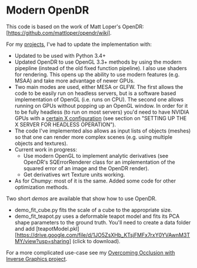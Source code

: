 # Modern OpenDR
This code is based on the work of Matt Loper's OpenDR: [https://github.com/mattloper/opendr/wiki].

For my [projects](https://github.com/polmorenoc/inversegraphics), I've had to update the implementation with:
- Updated to be used with Python 3.4+
- Updated OpenDR to use OpenGL 3.3+ methods by using the modern pipepline (instead of the old fixed function pipeline). I also use shaders for rendering. This opens up the ability to use modern features (e.g. MSAA) and take more advantage of newer GPUs.
- Two main modes are used, either MESA or GLFW. The first allows the code to be easily run on headless servers, but is a software based implementation of OpenGL (i.e. runs on CPU). The second one allows running on GPUs without popping up an OpenGL window. In order for it to be fully headless (to run on most servers) you'd need to have NVIDIA GPUs with a [certain X configuration](http://www.nvidia.com/content/PDF/remote-viz-tesla-gpus.pdf) (see section on "SETTING UP THE X SERVER FOR HEADLESS OPERATION").
- The code I've implemented also allows as input lists of objects (meshes) so that one can render more complex scenes (e.g. using multiple objects and textures).
- Current work in progress:
    - Use modern OpenGL to implement analytic derivatives (see OpenDR's SQErrorRenderer class for an implementation of the squared error of an image and the OpenDR render).
    - Get derivatives wrt Texture units working.
- As for Chumpy: most of it is the same. Added some code for other optimization methods.

Two short *demos* are available that show how to use OpenDR.
- demo_fit_cube.py fits the scale of a cube to the appropriate size.
- demo_fit_teapot.py uses a deformable teapot model and fits its PCA shape parameters to the ground truth. You'll need to create a data folder and add [teapotModel.pkl][https://drive.google.com/file/d/1JO5ZsXHb_KTsjFMFx7rxY0YVAwnM3TMY/view?usp=sharing] (click to download).




For a more complicated use-case see my [Overcoming Occlusion with Inverse Graphics project](https://github.com/polmorenoc/inversegraphics).
